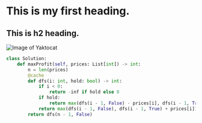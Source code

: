 # This is my first heading.
## This is h2 heading.
![Image of Yaktocat](https://octodex.github.com/images/yaktocat.png)
```python
class Solution:
    def maxProfit(self, prices: List[int]) -> int:
        n = len(prices)
        @cache
        def dfs(i: int, hold: bool) -> int:
            if i < 0:
                return -inf if hold else 0
            if hold:
                return max(dfs(i - 1, False) - prices[i], dfs(i - 1, True))
            return max(dfs(i - 1, False), dfs(i - 1, True) + prices[i])
        return dfs(n - 1, False)
```

